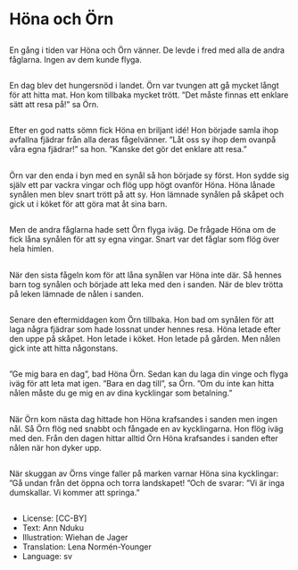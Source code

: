 # Höna och Örn

##
En gång i tiden var Höna och Örn vänner. De levde i fred med alla de andra fåglarna. Ingen av dem kunde flyga.

##
En dag blev det hungersnöd i landet. Örn var tvungen att gå mycket långt för att hitta mat. Hon kom tillbaka mycket trött. ”Det måste finnas ett enklare sätt att resa på!” sa Örn.

##
Efter en god natts sömn fick Höna en briljant idé! Hon började samla ihop avfallna fjädrar från alla deras fågelvänner. ”Låt oss sy ihop dem ovanpå våra egna fjädrar!” sa hon. ”Kanske det gör det enklare att resa.”

##
Örn var den enda i byn med en synål så hon började sy först. Hon sydde sig själv ett par vackra vingar och flög upp högt ovanför Höna. Höna lånade synålen men blev snart trött på att sy. Hon lämnade synålen på skåpet och gick ut i köket för att göra mat åt sina barn.

##
Men de andra fåglarna hade sett Örn flyga iväg. De frågade Höna om de fick låna synålen för att sy egna vingar. Snart var det fåglar som flög över hela himlen.

##
När den sista fågeln kom för att låna synålen var Höna inte där. Så hennes barn tog synålen och började att leka med den i sanden. När de blev trötta på leken lämnade de nålen i sanden.

##
Senare den eftermiddagen kom Örn tillbaka. Hon bad om synålen för att laga några fjädrar som hade lossnat under hennes resa. Höna letade efter den uppe på skåpet. Hon letade i köket. Hon letade på gården. Men nålen gick inte att hitta någonstans.

##
”Ge mig bara en dag”, bad Höna Örn. Sedan kan du laga din vinge och flyga iväg för att leta mat igen. ”Bara en dag till”, sa Örn. ”Om du inte kan hitta nålen måste du ge mig en av dina kycklingar som betalning.”

##
När Örn kom nästa dag hittade hon Höna krafsandes i sanden men ingen nål. Så Örn flög ned snabbt och fångade en av kycklingarna. Hon flög iväg med den. Från den dagen hittar alltid Örn Höna krafsandes i sanden efter nålen när hon dyker upp.

##
När skuggan av Örns vinge faller på marken varnar Höna sina kycklingar: ”Gå undan från det öppna och torra landskapet! ”Och de svarar: ”Vi är inga dumskallar. Vi kommer att springa.”

##
* License: [CC-BY]
* Text: Ann Nduku
* Illustration: Wiehan de Jager
* Translation: Lena Normén-Younger
* Language: sv
